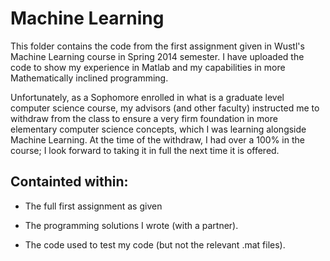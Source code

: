 Machine Learning
==========
This folder contains the code from the first assignment given in Wustl's Machine Learning course in Spring 2014 semester.  I have uploaded the code to show my experience in Matlab and my capabilities in more Mathematically inclined programming.

Unfortunately, as a Sophomore enrolled in what is a graduate level computer science course, my advisors (and other faculty) instructed me to withdraw from the class to ensure a very firm foundation in more elementary computer science concepts, which I was learning alongside Machine Learning.  At the time of the withdraw, I had over a 100% in the course; I look forward to taking it in full the next time it is offered.

Containted within:
------------
* The full first assignment as given

* The programming solutions I wrote (with a partner).

* The code used to test my code (but not the relevant .mat files).




